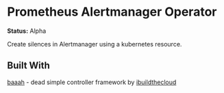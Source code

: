 # Prometheus Alertmanager Operator

**Status:** Alpha

Create silences in Alertmanager using a kubernetes resource.

## Built With

[baaah](https://github.com/acorn-io/baaah) - dead simple controller framework by [ibuildthecloud](https://github.com/ibuildthecloud)
